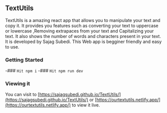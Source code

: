 ## TextUtils
TextUtils is a amazing react app that allows you to manipulate your text and copy it. It provides you features such as converting your text to uppercase or lowercase ,Removing extrapaces from your text and Capitalizing your text. It also shows the number of words and characters present in your text. It is developed by Sajag Subedi. This Web app is begginer friendly and easy to use.

### Getting Started
-### `Hit npm i`
-###  `Hit npm run dev`

### Viewing it 
You can visit to [https://sajagsubedi.github.io/TextUtils/](https://sajagsubedi.github.io/TextUtils/) or [https://ourtextutils.netlify.app/](https://ourtextutils.netlify.app/) to view it live.
